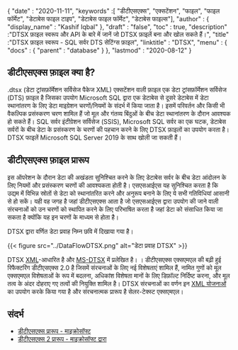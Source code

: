 {
  "date" : "2020-11-11",
  "keywords" :[ "डीटीएसएक्स", "एक्सटेंशन", "फाइल", "फाइल फॉर्मेट", "डेटाबेस फाइल टाइप", "डेटाबेस फाइल फॉर्मेट", "डेटाबेस फाइल्स"],
  "author" : {
    "display_name" : "Kashif Iqbal"
},
  "draft" : "false",
  "toc" : true,
  "description" :"DTSX फ़ाइल स्वरूप और API के बारे में जानें जो DTSX फ़ाइलें बना और खोल सकते हैं।",
  "title" :"DTSX फ़ाइल स्वरूप - SQL सर्वर DTS सेटिंग्स फ़ाइल",
  "linktitle" : "DTSX",
  "menu" : {
    "docs" : {
      "parent" : "database"
}
},
  "lastmod" : "2020-08-12"
}

## डीटीएसएक्स फ़ाइल क्या है?

.dtsx (डेटा ट्रांसफ़ॉर्मेशन सर्विसेज पैकेज XML) एक्सटेंशन वाली फ़ाइल एक डेटा ट्रांसफ़ॉर्मेशन सर्विसेज (DTS) फ़ाइल है जिसका उपयोग Microsoft SQL द्वारा एक डेटाबेस से दूसरे डेटाबेस में डेटा स्थानांतरण के लिए डेटा माइग्रेशन चरणों/नियमों के संदर्भ में किया जाता है। इसमें परिवर्तन और किसी भी वैकल्पिक प्रसंस्करण चरण शामिल हैं जो मूल और गंतव्य बिंदुओं के बीच डेटा स्थानांतरण के दौरान आवश्यक हो सकते हैं। SQL सर्वर इंटीग्रेशन सर्विसेज (SSIS), Microsoft SQL सर्वर का एक घटक, डेटाबेस सर्वरों के बीच डेटा के प्रसंस्करण के चरणों की पहचान करने के लिए DTSX फ़ाइलों का उपयोग करता है। DTSX फाइलें Microsoft SQL Server 2019 के साथ खोली जा सकती हैं।

## डीटीएसएक्स फ़ाइल प्रारूप

इस ऑपरेशन के दौरान डेटा की अखंडता सुनिश्चित करने के लिए डेटाबेस सर्वर के बीच डेटा आंदोलन के लिए नियमों और प्रसंस्करण चरणों की आवश्यकता होती है। एसएसआईएस यह सुनिश्चित करता है कि उद्यम में विभिन्न स्रोतों से डेटा को स्थानांतरित करने और अनुरूप बनाने के लिए ये सभी गतिविधियां आसानी से हो सकें। यही वह जगह है जहां डीटीएसएक्स आता है जो एसएसआईएस द्वारा उपयोग की जाने वाली संरचनाओं को उन चरणों को स्थापित करने के लिए परिभाषित करता है जहां डेटा को संसाधित किया जा सकता है क्योंकि यह इन चरणों के माध्यम से होता है।

DTSX द्वारा वर्णित डेटा प्रवाह निम्न छवि में दिखाया गया है।

{{< figure src="../DataFlowDTSX.png" alt="डेटा प्रवाह DTSX" >}}

DTSX [XML](/hi/web/xml/)-आधारित है और [MS-DTSX](https://learn.microsoft.com/en-us/openspecs/sql_data_portability/ms-dtsx/235600e9-0c13-4b5b-a388-aa3c65aec1dd) में प्रलेखित है। । डीटीएसएक्स एक्सएमएल की बढ़ी हुई रिफैक्टरिंग डीटीएसएक्स 2.0 है जिसमें संरचनाओं के लिए नई विशेषताएं शामिल हैं, नामित गुणों को मूल एक्सएमएल विशेषताओं के रूप में बदलना, अधिकांश विशेषता मानों के लिए डिफ़ॉल्ट निर्दिष्ट करना, और मूल तत्व के अंदर दोहराए गए तत्वों की नियुक्ति शामिल है। DTSX संरचनाओं का वर्णन इन [XML योजनाओं](https://learn.microsoft.com/en-us/openspecs/sql_data_portability/ms-dtsx/e5095968-26ea-4824-a717-153ccee642dc) का उपयोग करके किया गया है और संरचनात्मक प्रारूप है सेलर-टेक्स्ट एक्सएमएल।

## संदर्भ

* [डीटीएसएक्स प्रारूप - माइक्रोसॉफ्ट](https://learn.microsoft.com/en-us/openspecs/sql_data_portability/ms-dtsx/235600e9-0c13-4b5b-a388-aa3c65aec1dd)
* [डीटीएसएक्स 2 प्रारूप - माइक्रोसॉफ्ट द्वारा](https://learn.microsoft.com/en-us/openspecs/sql_data_portability/ms-dtsx2/fb216aa4-62ab-41c8-a6d5-5b1002739d21)

